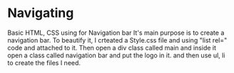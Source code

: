# Navigating
Basic HTML, CSS using for Navigation bar
It's main purpose is to create a navigation bar.
To beautify it, I crteated a Style.css file and using "list rel=" code and attached to it.
Then open a div class called main and inside it open a class called navigation bar and put the logo in it. and then use ul, li to create the files I need.
